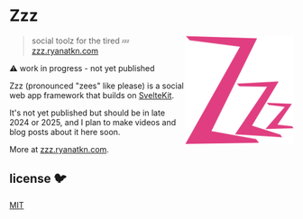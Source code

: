 # Zzz

[<img src="/static/logo.svg" alt="three sleepy z's" align="right" width="192" height="192">](https://zzz.ryanatkn.com/)

> social toolz for the tired 💤 [zzz.ryanatkn.com](https://zzz.ryanatkn.com/)

⚠️ work in progress - not yet published

Zzz (pronounced "zees" like please) is a social web app framework
that builds on [SvelteKit](https://kit.svelte.dev/).

It's not yet published but should be in late 2024 or 2025,
and I plan to make videos and blog posts about it here soon.

More at [zzz.ryanatkn.com](https://zzz.ryanatkn.com/).

## license 🐦

[MIT](LICENSE)
